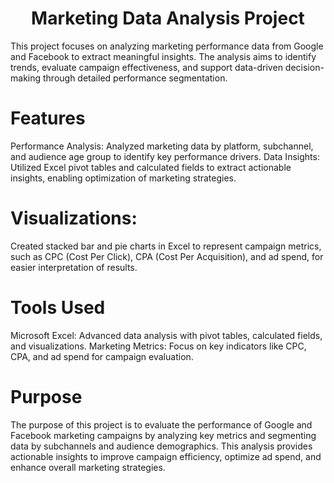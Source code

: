 <h1 align="center"> Marketing Data Analysis Project </h1>
This project focuses on analyzing marketing performance data from Google and Facebook to extract meaningful insights.
The analysis aims to identify trends, evaluate campaign effectiveness, and support data-driven decision-making
through detailed performance segmentation.

# Features
Performance Analysis: Analyzed marketing data by platform, subchannel, and audience age group to identify key performance drivers.
Data Insights: Utilized Excel pivot tables and calculated fields to extract actionable insights,
enabling optimization of marketing strategies.

# Visualizations:
Created stacked bar and pie charts in Excel to represent campaign metrics,
such as CPC (Cost Per Click), CPA (Cost Per Acquisition), and ad spend, for easier interpretation of results.

# Tools Used
Microsoft Excel: Advanced data analysis with pivot tables, calculated fields, and visualizations.
Marketing Metrics: Focus on key indicators like CPC, CPA, and ad spend for campaign evaluation.

# Purpose
The purpose of this project is to evaluate the performance of Google and Facebook marketing campaigns by
analyzing key metrics and segmenting data by subchannels and audience demographics.
This analysis provides actionable insights to improve campaign efficiency,
optimize ad spend, and enhance overall marketing strategies.
